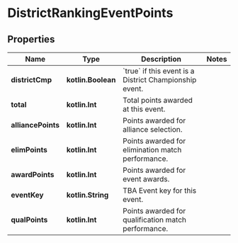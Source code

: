 
# DistrictRankingEventPoints

## Properties
Name | Type | Description | Notes
------------ | ------------- | ------------- | -------------
**districtCmp** | **kotlin.Boolean** | &#x60;true&#x60; if this event is a District Championship event. | 
**total** | **kotlin.Int** | Total points awarded at this event. | 
**alliancePoints** | **kotlin.Int** | Points awarded for alliance selection. | 
**elimPoints** | **kotlin.Int** | Points awarded for elimination match performance. | 
**awardPoints** | **kotlin.Int** | Points awarded for event awards. | 
**eventKey** | **kotlin.String** | TBA Event key for this event. | 
**qualPoints** | **kotlin.Int** | Points awarded for qualification match performance. | 



